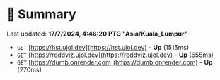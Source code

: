 # 📖 Summary
Last updated: **17/7/2024, 4:46:20 PTG "Asia/Kuala_Lumpur"**

- `GET` [https://hst.ujol.dev](https://hst.ujol.dev) - **Up** (1515ms)
- `GET` [https://reddviz.ujol.dev](https://reddviz.ujol.dev) - **Up** (655ms)
- `GET` [https://dumb.onrender.com](https://dumb.onrender.com) - **Up** (270ms)
